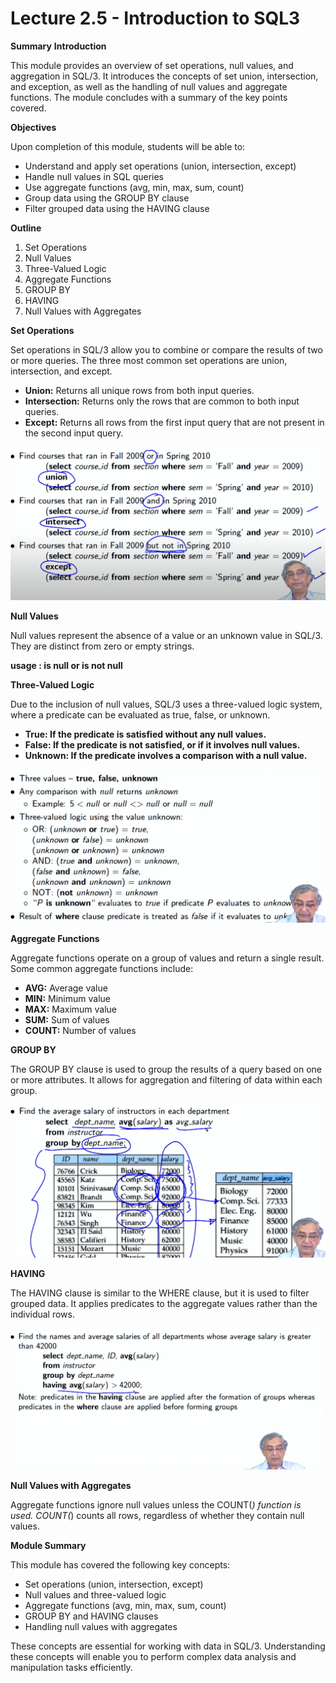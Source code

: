 # Lecture 2.5 - Introduction to SQL3

**Summary**
**Introduction**

This module provides an overview of set operations, null values, and aggregation in SQL/3. It introduces the concepts of set union, intersection, and exception, as well as the handling of null values and aggregate functions. The module concludes with a summary of the key points covered.

**Objectives**

Upon completion of this module, students will be able to:

- Understand and apply set operations (union, intersection, except)
- Handle null values in SQL queries
- Use aggregate functions (avg, min, max, sum, count)
- Group data using the GROUP BY clause
- Filter grouped data using the HAVING clause

**Outline**

1. Set Operations
1. Null Values
1. Three-Valued Logic
1. Aggregate Functions
1. GROUP BY
1. HAVING
1. Null Values with Aggregates

**Set Operations**

Set operations in SQL/3 allow you to combine or compare the results of two or more queries. The three most common set operations are union, intersection, and except.

- **Union:** Returns all unique rows from both input queries.
- **Intersection:** Returns only the rows that are common to both input queries.
- **Except:** Returns all rows from the first input query that are not present in the second input query.

![1718038377522](image/Lecture2.5-IntroductiontoSQL3/1718038377522.png)

**Null Values**

Null values represent the absence of a value or an unknown value in SQL/3. They are distinct from zero or empty strings.

**usage : is null or is not null**

**Three-Valued Logic**

Due to the inclusion of null values, SQL/3 uses a three-valued logic system, where a predicate can be evaluated as true, false, or unknown.

- **True: If the predicate is satisfied without any null values.**
- **False: If the predicate is not satisfied, or if it involves null values.**
- **Unknown: If the predicate involves a comparison with a null value.**

![1718039267634](image/Lecture2.5-IntroductiontoSQL3/1718039267634.png)

**Aggregate Functions**

Aggregate functions operate on a group of values and return a single result. Some common aggregate functions include:

- **AVG:** Average value
- **MIN:** Minimum value
- **MAX:** Maximum value
- **SUM:** Sum of values
- **COUNT:** Number of values

**GROUP BY**

The GROUP BY clause is used to group the results of a query based on one or more attributes. It allows for aggregation and filtering of data within each group.

![1718039497023](image/Lecture2.5-IntroductiontoSQL3/1718039497023.png)

**HAVING**

The HAVING clause is similar to the WHERE clause, but it is used to filter grouped data. It applies predicates to the aggregate values rather than the individual rows.

![1718039542918](image/Lecture2.5-IntroductiontoSQL3/1718039542918.png)

**Null Values with Aggregates**

Aggregate functions ignore null values unless the COUNT(*) function is used. COUNT(*) counts all rows, regardless of whether they contain null values.

**Module Summary**

This module has covered the following key concepts:

- Set operations (union, intersection, except)
- Null values and three-valued logic
- Aggregate functions (avg, min, max, sum, count)
- GROUP BY and HAVING clauses
- Handling null values with aggregates

These concepts are essential for working with data in SQL/3. Understanding these concepts will enable you to perform complex data analysis and manipulation tasks efficiently.
